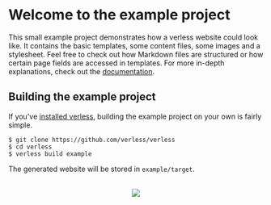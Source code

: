 # Welcome to the example project

This small example project demonstrates how a verless website could look like. It contains the basic templates, some
content files, some images and a stylesheet. Feel free to check out how Markdown files are structured or how certain
page fields are accessed in templates. For more in-depth explanations, check out the [documentation](../docs).

## Building the example project

If you've [installed verless](https://github.com/verless/verless#-installation), building the example project on your
own is fairly simple.

```shell script
$ git clone https://github.com/verless/verless
$ cd verless
$ verless build example
```

The generated website will be stored in `example/target`.

<p align="center">
<br>
<a href="https://github.com/verless/verless"><img src="https://verless.dominikbraun.io/assets/img/icon-light.png"></a>
</p>
